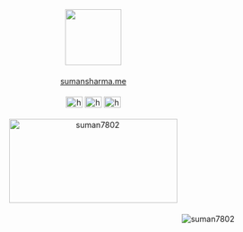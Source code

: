 <div id="header" align="center">
  <img src="https://media.giphy.com/media/M9gbBd9nbDrOTu1Mqx/giphy.gif" width="100"/>
</div>

<h4 align="center"></h4>
<p align="center">
<a href="https://www.sumansharma.me">sumansharma.me</a>
</p>

<h4 align="center"></h4>
<p align="center">
<a href="https://www.linkedin.com/in/suman-sharma-502785228/" target="blank"><img align="center" src="https://skillicons.dev/icons?i=linkedin" alt="https://www.linkedin.com/in/suman-sharma-502785228/" height="20" width="30" /></a>
  <a href="https://www.instagram.com/_sumansrm/" target="blank"><img align="center" src="https://skillicons.dev/icons?i=instagram" alt="https://www.instagram.com/suman_sharma7802/" height="20" width="30" /></a>
<a href="https://www.facebook.com/suman7802" target="blank"><img align="center" src="https://raw.githubusercontent.com/rahuldkjain/github-profile-readme-generator/master/src/images/icons/Social/facebook.svg" alt="https://www.facebook.com/suman7802" height="20" width="30" /></a>
</p>

<h4 align="center"></h4>
<p align="center">
<img align="center" src="https://github-readme-streak-stats.herokuapp.com/?user=suman7802&" alt="suman7802" height="150cm" width="300cm" />
</p>

<h4 align="right"></h4>
<p align="right">
<img src="https://komarev.com/ghpvc/?username=suman7802&label=Profile%20views&color=0e75b6&style=flat" alt="suman7802" />
</p>
